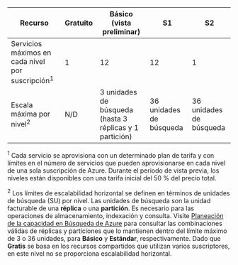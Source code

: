 | Recurso | Gratuito | Básico (vista preliminar) | S1 | S2 |
| --- | --- | --- | --- | --- |
| Servicios máximos en cada nivel por suscripción<sup>1</sup> |1 |12 |12 |1 |
| Escala máxima por nivel<sup>2</sup> |N/D |3 unidades de búsqueda (hasta 3 réplicas y 1 partición) |36 unidades de búsqueda |36 unidades de búsqueda |

<sup>1</sup> Cada servicio se aprovisiona con un determinado plan de tarifa y con límites en el número de servicios que pueden aprovisionarse en cada nivel de una sola suscripción de Azure. Durante el periodo de vista previa, los niveles están disponibles con una tarifa inicial del 50 % del precio total.

<sup>2</sup> Los límites de escalabilidad horizontal se definen en términos de unidades de búsqueda (SU) por nivel. Las unidades de búsqueda son la unidad facturable de una **réplica** o una **partición**. Es necesario para las operaciones de almacenamiento, indexación y consulta. Visite [Planeación de la capacidad en Búsqueda de Azure](../articles/search/search-capacity-planning.md) para consultar las combinaciones válidas de réplicas y particiones que lo mantienen dentro del límite máximo de 3 o 36 unidades, para **Básico** y **Estándar**, respectivamente. Dado que **Gratis** se basa en los recursos compartidos que utilizan varios suscriptores, en este nivel no se proporciona escalabilidad horizontal.

<!---HONumber=AcomDC_0601_2016-->